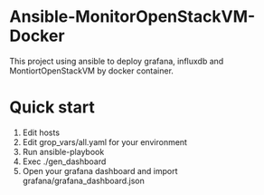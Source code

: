 # Ansible-MonitorOpenStackVM-Docker
This project using ansible to deploy grafana, influxdb and MontiortOpenStackVM by docker container.
# Quick start
1.  Edit hosts
2.  Edit grop_vars/all.yaml for your environment
3.  Run ansible-playbook
4.  Exec ./gen_dashboard
5.  Open your grafana dashboard and import grafana/grafana_dashboard.json
